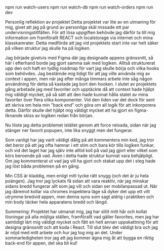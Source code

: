 npm run watch-users
npm run watch-db
npm run watch-orders
npm run dev

Personlig reflektion av projektet
Detta projektet var lite av en utmaning för mig, givet att jag på grund av personliga skäl missade ett par undervisningstillfällen. För att lösa uppgiften behövde jag därför ta till mig information om framförallt REACT och localstorage via internet och mina klasskamrater. Detta medförde att jag vid projektets start inte var helt säker på vilken struktur jag skulle ha på logiken.

Jag började givetvis med Figma där jag designade appens gränssnitt, så här i efterhand borde jag gjort samma sak med logiken. Alltså strukturerat upp den och haft en tydlig roadmap för vart jag skulle börja och vilka hooks som behövdes. Jag bestämde mig tidigt för att jag ville använda mig av context i appen, men när jag efter många timmars arbete inte såg någon användning för detta så kastade jag bort den hooken. I slutet av projektets gång arbetade jag med favoriter och upptäckte då att context hade hjälpt mig väldigt mycket, på så sätt att den hade kunnat hålla statet av mina favoriter över flera olika komponenter. Vid den tiden var det dock för sent att skriva om hela min "back end" och göra om all logik för att inkorporera detta. Därför skulle det hjälpt mig väldigt mycket att ha gjort en figma-liknande skiss av logiken redan från början.

Nu löste jag detta problemet istället genom att force reloada, sidan när jag stänger ner favorit popupen, inte lika snyggt men det fungerar.

Som vanligt har jag varit väldigt dålig på att kommentera min kod, jag tror det beror på att jag ofta hamnar i ett stim och bara kör tills logiken funkar, och vid det laget har jag själv inte alltid koll på vad jag gjort eller vilket som körs beroende på vad. Även i detta hade struktur kunnat vara behjälpligt. Om jag kommenterat ut vad jag vill ha gjort och stakat upp det i steg hade jag löst båda problemen på en gång.

Min CSS är kladdig, men enligt mitt tycke rätt snygg (och det är ju hela poängen). Jag tror jag lyckats få sidan att vara reaktiv, när jag minskar sidans bredd fungerar allt som jag vill och sidan ser mobilanpassad ut. När jag däremot kollar via chromes inspektera läge så dyker det upp ett vitt utrymme bredvid appen, men denna syns som sagt aldrig i praktiken och min body täcker hela apparatens bredd och längd.

Summering:
Projektet har utmanat mig, jag har slitit mitt hår och kollat lösningar på alla möjliga ställen, framförallt vad gäller favorites, men jag har samtidigt lärt mig väldigt mycket och fått en helt annan uppskattning för att designa gränssnitt och att koda i React. Till slut blev det väldigt bra och jag är nöjd med mitt arbete och hur jag tog mig an det. Under sommarledigheten tror jag att jag kommer ägna mig åt att bygga en riktig back-end för appen, det ska bli kul!

